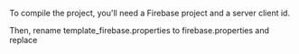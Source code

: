 To compile the project, you'll need a Firebase project and a server client id.

Then, rename template_firebase.properties to firebase.properties and replace <your-server-client-id>